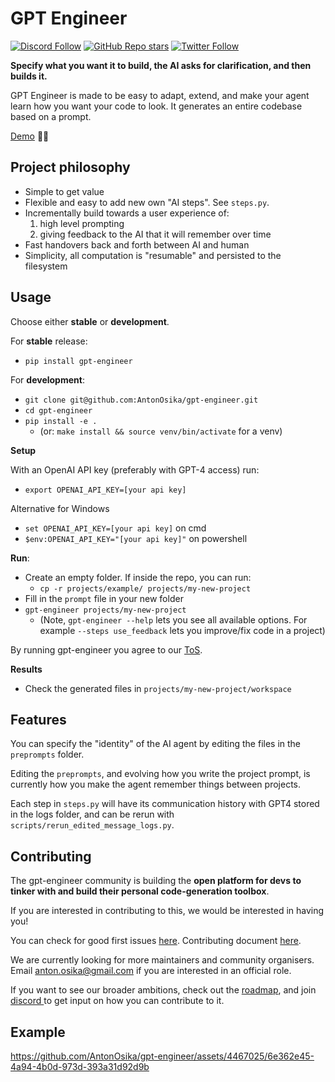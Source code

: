# GPT Engineer

[![Discord Follow](https://dcbadge.vercel.app/api/server/4t5vXHhu?style=flat)](https://discord.gg/4t5vXHhu)
[![GitHub Repo stars](https://img.shields.io/github/stars/AntonOsika/gpt-engineer?style=social)](https://github.com/AntonOsika/gpt-engineer)
[![Twitter Follow](https://img.shields.io/twitter/follow/antonosika?style=social)](https://twitter.com/AntonOsika)


**Specify what you want it to build, the AI asks for clarification, and then builds it.**

GPT Engineer is made to be easy to adapt, extend, and make your agent learn how you want your code to look. It generates an entire codebase based on a prompt.

[Demo](https://twitter.com/antonosika/status/1667641038104674306) 👶🤖

## Project philosophy

- Simple to get value
- Flexible and easy to add new own "AI steps". See `steps.py`.
- Incrementally build towards a user experience of:
  1. high level prompting
  2. giving feedback to the AI that it will remember over time
- Fast handovers back and forth between AI and human
- Simplicity, all computation is "resumable" and persisted to the filesystem

## Usage

Choose either **stable** or **development**.

For **stable** release:

- `pip install gpt-engineer`

For **development**:
- `git clone git@github.com:AntonOsika/gpt-engineer.git`
- `cd gpt-engineer`
- `pip install -e .`
  - (or: `make install && source venv/bin/activate` for a venv)

**Setup**

With an OpenAI API key (preferably with GPT-4 access) run:

- `export OPENAI_API_KEY=[your api key]`

Alternative for Windows
- `set OPENAI_API_KEY=[your api key]` on cmd
- `$env:OPENAI_API_KEY="[your api key]"` on powershell

**Run**:

- Create an empty folder. If inside the repo, you can run:
  - `cp -r projects/example/ projects/my-new-project`
- Fill in the `prompt` file in your new folder
- `gpt-engineer projects/my-new-project`
  - (Note, `gpt-engineer --help` lets you see all available options. For example `--steps use_feedback` lets you improve/fix code in a project)

By running gpt-engineer you agree to our [ToS](https://github.com/AntonOsika/gpt-engineer/TERMS_OF_USE.md).

**Results**
- Check the generated files in `projects/my-new-project/workspace`


## Features

You can specify the "identity" of the AI agent by editing the files in the `preprompts` folder.

Editing the `preprompts`, and evolving how you write the project prompt, is currently how you make the agent remember things between projects.

Each step in `steps.py` will have its communication history with GPT4 stored in the logs folder, and can be rerun with `scripts/rerun_edited_message_logs.py`.

## Contributing
The gpt-engineer community is building the **open platform for devs to tinker with and build their personal code-generation toolbox**.

If you are interested in contributing to this, we would be interested in having you!

You can check for good first issues [here](https://github.com/AntonOsika/gpt-engineer/issues).
Contributing document [here](.github/CONTRIBUTING.md).

We are currently looking for more maintainers and community organisers. Email anton.osika@gmail.com if you are interested in an official role.

If you want to see our broader ambitions, check out the [roadmap](https://github.com/AntonOsika/gpt-engineer/blob/main/ROADMAP.md), and join
[discord ](https://discord.gg/4t5vXHhu)
to get input on how you can contribute to it.

## Example

https://github.com/AntonOsika/gpt-engineer/assets/4467025/6e362e45-4a94-4b0d-973d-393a31d92d9b
